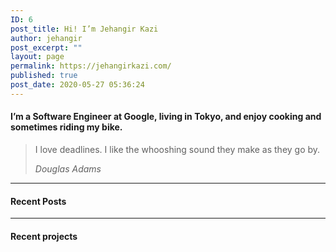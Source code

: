 ```yaml
---
ID: 6
post_title: Hi! I’m Jehangir Kazi
author: jehangir
post_excerpt: ""
layout: page
permalink: https://jehangirkazi.com/
published: true
post_date: 2020-05-27 05:36:24
---
```

<!-- wp:group {"align":"wide"} -->
<div class="wp-block-group alignwide"><div class="wp-block-group__inner-container"><!-- wp:heading {"level":4} -->
<h4>I’m a Software Engineer at Google, living in Tokyo, and enjoy cooking and sometimes riding my bike.</h4>
<!-- /wp:heading --></div></div>
<!-- /wp:group -->

<!-- wp:group {"align":"wide"} -->
<div class="wp-block-group alignwide"><div class="wp-block-group__inner-container"><!-- wp:quote {"className":"is-style-large"} -->
<blockquote class="wp-block-quote is-style-large"><p>I love deadlines. I like the whooshing sound they make as they go by.</p><cite>Douglas Adams</cite></blockquote>
<!-- /wp:quote --></div></div>
<!-- /wp:group -->

<!-- wp:separator -->
<hr class="wp-block-separator"/>
<!-- /wp:separator -->

<!-- wp:heading {"level":4} -->
<h4>Recent Posts</h4>
<!-- /wp:heading -->

<!-- wp:latest-posts {"categories":"6","postsToShow":10,"displayPostContent":true,"displayPostDate":true,"postLayout":"grid","columns":2,"displayFeaturedImage":true,"featuredImageAlign":"center","featuredImageSizeSlug":"medium"} /-->

<!-- wp:separator -->
<hr class="wp-block-separator"/>
<!-- /wp:separator -->

<!-- wp:heading {"level":4} -->
<h4>Recent projects</h4>
<!-- /wp:heading -->

<!-- wp:latest-posts {"categories":"7","displayPostContent":true,"displayPostDate":true,"postLayout":"grid","columns":2,"displayFeaturedImage":true,"featuredImageAlign":"center","featuredImageSizeSlug":"medium"} /-->

<!-- wp:paragraph -->
<p></p>
<!-- /wp:paragraph -->